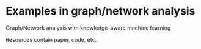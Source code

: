 # Examples in graph/network analysis

Graph/Network analysis with knowledge-aware machine learning

Resources contain paper, code, etc.
